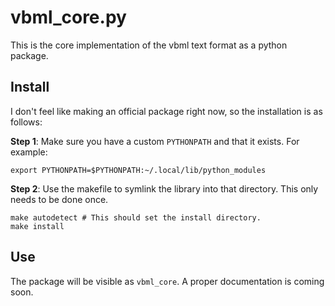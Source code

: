 # vbml_core.py

This is the core implementation of the vbml text format as a python package.

## Install

I don't feel like making an official package right now, so the installation is
as follows:

**Step 1**: Make sure you have a custom `PYTHONPATH` and that it exists. For
example:
```shell
export PYTHONPATH=$PYTHONPATH:~/.local/lib/python_modules
```

**Step 2**: Use the makefile to symlink the library into that directory. This
only needs to be done once.
```shell
make autodetect # This should set the install directory.
make install
```

## Use

The package will be visible as `vbml_core`. A proper documentation is coming
soon.
